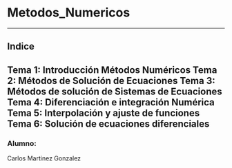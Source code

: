 # Metodos_Numericos
---
## Indice
**Tema 1: Introducción Métodos Numéricos**
**Tema 2: Métodos de Solución de Ecuaciones**
**Tema 3: Métodos de solución de Sistemas de Ecuaciones**
**Tema 4: Diferenciación e integración Numérica**
**Tema 5: Interpolación y ajuste de funciones**
**Tema 6: Solución de ecuaciones diferenciales**
---
### Alumno:
Carlos Martinez Gonzalez
